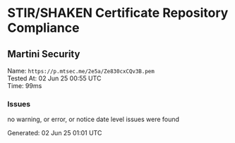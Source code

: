 # STIR/SHAKEN Certificate Repository Compliance

## Martini Security

Name: `https://p.mtsec.me/2e5a/Ze830cxCQv3B.pem`\
Tested At: 02 Jun 25 00:55 UTC\
Time: 99ms

### Issues

no warning, or error, or notice date level issues were found

Generated: 02 Jun 25 01:01 UTC